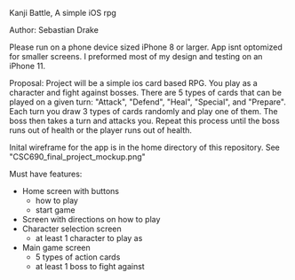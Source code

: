 Kanji Battle, A simple iOS rpg

Author: Sebastian Drake

Please run on a phone device sized iPhone 8 or larger.
App isnt optomized for smaller screens. 
I preformed most of my design and testing on an iPhone 11.

Proposal:
Project will be a simple ios card based RPG.
You play as a character and fight against bosses.
There are 5 types of cards that can be played on a given turn:
"Attack", "Defend", "Heal", "Special", and "Prepare".
Each turn you draw 3 types of cards randomly and play one of them.
The boss then takes a turn and attacks you.
Repeat this process until the boss runs out of health or the player
runs out of health.

Inital wireframe for the app is in the home directory of this repository.
See "CSC690_final_project_mockup.png"

Must have features:
- Home screen with buttons
    - how to play
    - start game
- Screen with directions on how to play
- Character selection screen
  - at least 1 character to play as
- Main game screen
   - 5 types of action cards
   - at least 1 boss to fight against
